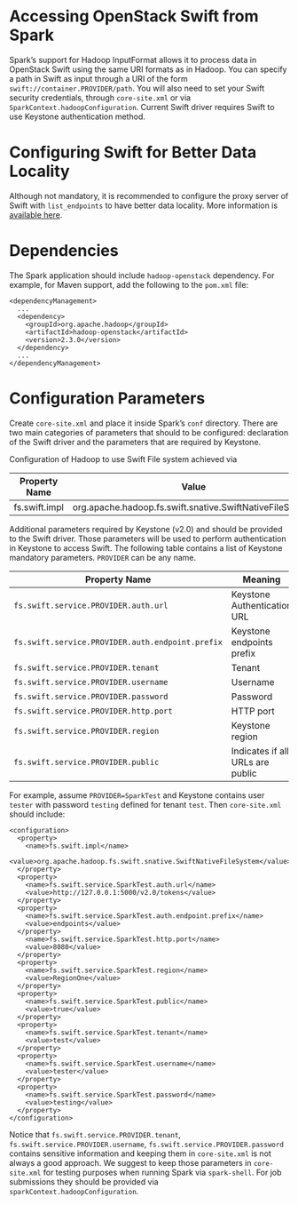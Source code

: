 # Accessing OpenStack Swift from Spark

Spark’s support for Hadoop InputFormat allows it to process data in OpenStack Swift using the same URI formats as in Hadoop. You can specify a path in Swift as input through a URI of the form `swift://container.PROVIDER/path`. You will also need to set your Swift security credentials, through `core-site.xml` or via `SparkContext.hadoopConfiguration`. Current Swift driver requires Swift to use Keystone authentication method.

# Configuring Swift for Better Data Locality

Although not mandatory, it is recommended to configure the proxy server of Swift with `list_endpoints` to have better data locality. More information is [available here](https://github.com/openstack/swift/blob/master/swift/common/middleware/list_endpoints.py).

# Dependencies

The Spark application should include `hadoop-openstack` dependency. For example, for Maven support, add the following to the `pom.xml` file:



```
<dependencyManagement>
  ...
  <dependency>
    <groupId>org.apache.hadoop</groupId>
    <artifactId>hadoop-openstack</artifactId>
    <version>2.3.0</version>
  </dependency>
  ...
</dependencyManagement>
```



# Configuration Parameters

Create `core-site.xml` and place it inside Spark’s `conf` directory. There are two main categories of parameters that should to be configured: declaration of the Swift driver and the parameters that are required by Keystone.

Configuration of Hadoop to use Swift File system achieved via

| Property Name | Value |
| --- | --- |
| fs.swift.impl | org.apache.hadoop.fs.swift.snative.SwiftNativeFileSystem |

Additional parameters required by Keystone (v2.0) and should be provided to the Swift driver. Those parameters will be used to perform authentication in Keystone to access Swift. The following table contains a list of Keystone mandatory parameters. `PROVIDER` can be any name.

| Property Name | Meaning | Required |
| --- | --- | --- |
| `fs.swift.service.PROVIDER.auth.url` | Keystone Authentication URL | Mandatory |
| `fs.swift.service.PROVIDER.auth.endpoint.prefix` | Keystone endpoints prefix | Optional |
| `fs.swift.service.PROVIDER.tenant` | Tenant | Mandatory |
| `fs.swift.service.PROVIDER.username` | Username | Mandatory |
| `fs.swift.service.PROVIDER.password` | Password | Mandatory |
| `fs.swift.service.PROVIDER.http.port` | HTTP port | Mandatory |
| `fs.swift.service.PROVIDER.region` | Keystone region | Mandatory |
| `fs.swift.service.PROVIDER.public` | Indicates if all URLs are public | Mandatory |

For example, assume `PROVIDER=SparkTest` and Keystone contains user `tester` with password `testing` defined for tenant `test`. Then `core-site.xml` should include:



```
<configuration>
  <property>
    <name>fs.swift.impl</name>
    <value>org.apache.hadoop.fs.swift.snative.SwiftNativeFileSystem</value>
  </property>
  <property>
    <name>fs.swift.service.SparkTest.auth.url</name>
    <value>http://127.0.0.1:5000/v2.0/tokens</value>
  </property>
  <property>
    <name>fs.swift.service.SparkTest.auth.endpoint.prefix</name>
    <value>endpoints</value>
  </property>
    <name>fs.swift.service.SparkTest.http.port</name>
    <value>8080</value>
  </property>
  <property>
    <name>fs.swift.service.SparkTest.region</name>
    <value>RegionOne</value>
  </property>
  <property>
    <name>fs.swift.service.SparkTest.public</name>
    <value>true</value>
  </property>
  <property>
    <name>fs.swift.service.SparkTest.tenant</name>
    <value>test</value>
  </property>
  <property>
    <name>fs.swift.service.SparkTest.username</name>
    <value>tester</value>
  </property>
  <property>
    <name>fs.swift.service.SparkTest.password</name>
    <value>testing</value>
  </property>
</configuration>
```



Notice that `fs.swift.service.PROVIDER.tenant`, `fs.swift.service.PROVIDER.username`, `fs.swift.service.PROVIDER.password` contains sensitive information and keeping them in `core-site.xml` is not always a good approach. We suggest to keep those parameters in `core-site.xml` for testing purposes when running Spark via `spark-shell`. For job submissions they should be provided via `sparkContext.hadoopConfiguration`.